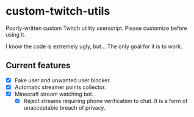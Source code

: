 # custom-twitch-utils
Poorly-written custom Twitch utility userscript. Please customize before using it.

I know the code is extremely ugly, but... The only goal for it is to work.

## Current features
- [x] Fake user and unwanted user blocker.
- [x] Automatic streamer points collector.
- [x] Minecraft stream watching bot.
  - [x] Reject streams requiring phone verification to chat. It is a form of unacceptable breach of privacy.

